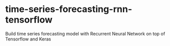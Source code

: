 # time-series-forecasting-rnn-tensorflow
Build time series forecasting model with Recurrent Neural Network on top of Tensorflow and Keras
